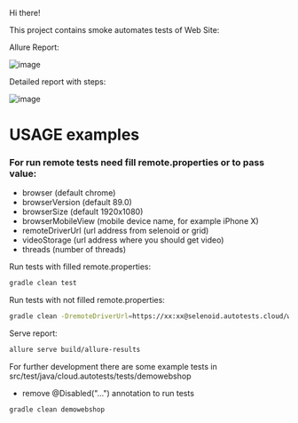 Hi there!

This project contains smoke automates tests of Web Site: 

Allure Report:

![image](https://user-images.githubusercontent.com/86851419/129453312-bf3cf433-bf47-41bf-9911-ad306e6b347d.png)

Detailed report with steps:

![image](https://user-images.githubusercontent.com/86851419/129453346-568cfcb4-877f-48df-b436-fd37322fc543.png)


# USAGE examples

### For run remote tests need fill remote.properties or to pass value:

* browser (default chrome)
* browserVersion (default 89.0)
* browserSize (default 1920x1080)
* browserMobileView (mobile device name, for example iPhone X)
* remoteDriverUrl (url address from selenoid or grid)
* videoStorage (url address where you should get video)
* threads (number of threads)


Run tests with filled remote.properties:
```bash
gradle clean test
```

Run tests with not filled remote.properties:
```bash
gradle clean -DremoteDriverUrl=https://xx:xx@selenoid.autotests.cloud/wd/hub/ -DvideoStorage=https://selenoid.autotests.cloud/video/ -Dthreads=1 test
```

Serve report:
```bash
allure serve build/allure-results
```


For further development there are some example tests in src/test/java/cloud.autotests/tests/demowebshop
* remove @Disabled("...") annotation to run tests
```bash
gradle clean demowebshop
```
